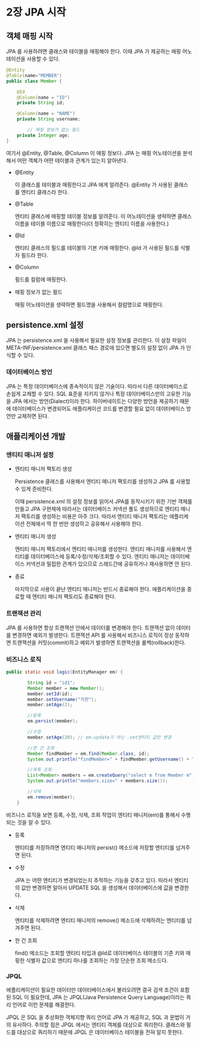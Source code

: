 # 2장 JPA 시작

## 객체 매핑 시작

JPA 를 사용하려면 클래스와 테이블을 매핑해야 한다. 이때 JPA 가 제공하는 매핑 어노테이션을 사용할 수 있다.

```java
@Entity
@Table(name="MEMBER")
public class Member {

    @Id
    @Column(name = "ID")
    private String id;

    @Column(name = "NAME")
    private String username;

		// 매핑 정보가 없는 필드
    private Integer age;
}
```

여기서 @Entity, @Table, @Column 이 매핑 정보다. JPA 는 매핑 어노테이션을 분석해서 어떤 객체가 어떤 테이블과 관계가 있는지 알아낸다.

- @Entity

  이 클래스를 테이블과 매핑한다고 JPA 에게 알려준다. @Entity 가 사용된 클래스를 엔티티 클래스라 한다.

- @Table

  엔티티 클래스에 매핑할 테이블 정보를 알려준다. 이 어노테이션을 생략하면 클래스 이름을 테이블 이름으로 매핑한다(더 정확히는 엔티티 이름을 사용한다.)

- @Id

  엔티티 클래스의 필드를 테이블의 기본 키에 매핑한다. @Id 가 사용된 필드를 식별자 필드라 한다.

- @Column

  필드를 컬럼에 매핑한다.

- 매핑 정보가 없는 필드

  매핑 어노테이션을 생략하면 필드명을 사용해서 컬럼명으로 매핑한다.

## persistence.xml 설정

JPA 는 persistence.xml 을 사용해서 필요한 설정 정보를 관리한다. 이 설정 파일이 META-INF/persistence.xml 클래스 패스 경로에 있으면 별도의 설정 없이 JPA 가 인식할 수 있다.

### 데이터베이스 방언

JPA 는 특정 데이터베이스에 종속적이지 않은 기술이다. 따라서 다른 데이터베이스로 손쉽게 교체할 수 있다. SQL 표준을 지키지 않거나 특정 데이터베이스만의 고유한 기능을 JPA 에서는 방언(Dialect)이라 한다. 하이버네이트는 다양한 방언을 제공하기 때문에 데이터베이스가 변경되어도 애플리케이션 코드를 변경할 필요 없이 데이터베이스 방언만 교체하면 된다.

## 애플리케이션 개발

### 엔티티 매니저 설정

- 엔티티 매니저 팩토리 생성

  Persistence 클래스를 사용해서 엔티티 매니저 팩토리를 생성하고 JPA 를 사용할 수 있게 준비한다.

  이때 persistence.xml 의 설정 정보를 읽어서 JPA를 동작시키기 위한 기반 객체를 만들고 JPA 구현체에 따라서는 데이터베이스 커넥션 풀도 생성하므로 엔티티 매니저 팩토리를 생성하는 비용은 아주 크다. 따라서 엔티티 매니저 팩토리는 애플리케이션 전체에서 딱 한 번만 생성하고 공유해서 사용해야 한다.

- 엔티티 매니저 생성

  엔티티 매니저 팩토리에서 엔티티 매니저를 생성한다. 엔티티 매니저를 사용해서 엔티티를 데이터베이스에 등록/수정/삭제/조회할 수 있다. 엔티티 매니저는 데이터베이스 커넥션과 밀접한 관계가 있으므로 스레드간에 공유하거나 재사용하면 안 된다.

- 종료

  마지막으로 사용이 끝난 엔티티 매니저는 반드시 종료해야 한다. 애플리케이션을 종료할 때 엔티티 매니저 팩토리도 종료해야 한다.

### 트랜잭션 관리

JPA 를 사용하면 항상 트랜잭션 안에서 데이터를 변경해야 한다. 트랜잭션 없이 데이터를 변경하면 예외가 발생한다. 트랜잭션 API 를 사용해서 비즈니스 로직이 정상 동작하면 트랜잭션을 커밋(commit)하고 예외가 발생하면 트랜잭션을 롤백(rollback)한다.

### 비즈니스 로직

```java
public static void logic(EntityManager em) {

        String id = "id1";
        Member member = new Member();
        member.setId(id);
        member.setUsername("지한");
        member.setAge(2);

        //등록
        em.persist(member);

        //수정
        member.setAge(20); // em.update가 아닌 .set엔티티 값만 변경 

        //한 건 조회
        Member findMember = em.find(Member.class, id);
        System.out.println("findMember=" + findMember.getUsername() + ", age=" + findMember.getAge());

        //목록 조회
        List<Member> members = em.createQuery("select m from Member m", Member.class).getResultList();
        System.out.println("members.size=" + members.size());

        //삭제
        em.remove(member);
    }
```

비즈니스 로직을 보면 등록, 수정, 삭제, 조회 작업이 엔티티 매니저(em)를 통해서 수행되는 것을 알 수 있다.

- 등록

  엔티티를 저장하려면 엔티티 매니저의 persist() 메소드에 저장할 엔티티를 넘겨주면 된다.

- 수정

  JPA 는 어떤 엔티티가 변경되었는지 추적하는 기능을 갖추고 있다. 따라서 엔티티의 값만 변경하면 알아서 UPDATE SQL 을 생성해서 데이터베이스에 값을 변경한다.

- 삭제

  엔티티를 삭제하려면 엔티티 매니저의 remove() 메소드에 삭제하려는 엔티티를 넘겨주면 된다.

- 한 건 조회

  find() 메소드는 조회할 엔티티 타입과 @Id로 데이터베이스 테이블의 기존 키와 매핑한 식별자 값으로 엔티티 하나를 조회하는 가장 단순한 조회 메소드다.

### JPQL

애플리케이션이 필요한 데이터만 데이터베이스에서 불러오려면 결국 검색 조건이 포함된 SQL 이 필요한데, JPA 는 JPQL(Java Persistence Query Language)이라는 쿼리 언어로 이런 문제를 해결한다.

JPQL 은 SQL 을 추상화한 객체지향 쿼리 언어로 JPA 가 제공하고, SQL 과 문법이 거의 유사하다. 주의할 점은 JPQL 에서는 엔티티 객체를 대상으로 쿼리한다. 클래스와 필드를 대상으로 쿼리하기 때문에 JPQL 은 데이터베이스 테이블을 전혀 알지 못한다.